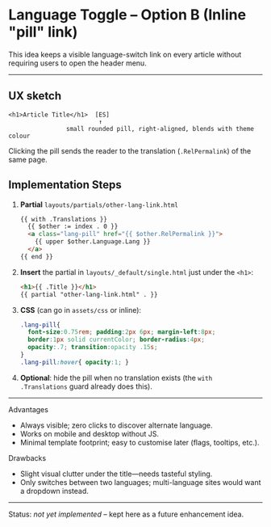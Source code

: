 # Language Toggle – Option B (Inline "pill" link)

This idea keeps a visible language-switch link on every article without requiring users to open the header menu.

---

## UX sketch
```
<h1>Article Title</h1>  [ES]
                         ↑
                small rounded pill, right-aligned, blends with theme colour
```
Clicking the pill sends the reader to the translation (`.RelPermalink`) of the same page.

## Implementation Steps
1. **Partial** `layouts/partials/other-lang-link.html`
   ```html
   {{ with .Translations }}
     {{ $other := index . 0 }}
     <a class="lang-pill" href="{{ $other.RelPermalink }}">
       {{ upper $other.Language.Lang }}
     </a>
   {{ end }}
   ```
2. **Insert** the partial in `layouts/_default/single.html` just under the `<h1>`:
   ```html
   <h1>{{ .Title }}</h1>
   {{ partial "other-lang-link.html" . }}
   ```
3. **CSS** (can go in `assets/css` or inline):
   ```css
   .lang-pill{
     font-size:0.75rem; padding:2px 6px; margin-left:8px;
     border:1px solid currentColor; border-radius:4px;
     opacity:.7; transition:opacity .15s;
   }
   .lang-pill:hover{ opacity:1; }
   ```
4. **Optional**: hide the pill when no translation exists (the `with .Translations` guard already does this).

---

Advantages
* Always visible; zero clicks to discover alternate language.
* Works on mobile and desktop without JS.
* Minimal template footprint; easy to customise later (flags, tooltips, etc.).

Drawbacks
* Slight visual clutter under the title—needs tasteful styling.
* Only switches between two languages; multi-language sites would want a dropdown instead.

---

Status: *not yet implemented* – kept here as a future enhancement idea. 